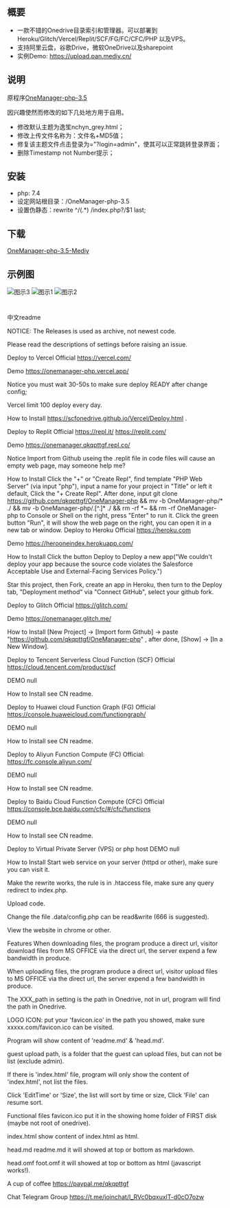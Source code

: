  ## 概要

 * 一款不错的Onedrive目录索引和管理器。可以部署到 Heroku/Glitch/Vercel/Replit/SCF/FG/FC/CFC/PHP 以及VPS。
 * 支持阿里云盘，谷歌Drive，微软OneDrive以及sharepoint
 * 实例Demo: https://upload.pan.mediy.cn/
 
## 说明
原程序[OneManager-php-3.5](https://github.com/qkqpttgf/OneManager-php)

因兴趣使然而修改的如下几处地方用于自用。
 * 修改默认主题为逸笙nchyn_grey.html；
 * 修改上传文件名称为：文件名+MD5值；
 * 修复该主题文件点击登录为="?login=admin"，使其可以正常跳转登录界面；
 * 删除Timestamp not Number提示；
## 安装
* php: 7.4
* 设定网站根目录：/OneManager-php-3.5
* 设置伪静态：rewrite ^/(.*) /index.php?/$1 last;
## 下载
  [OneManager-php-3.5-Mediy](https://github.com/yiranxiamo/OneManager-php/releases/tag/v3.5)
 ## 示例图
![图示3](https://mediy.oss-cn-beijing.aliyuncs.com/github%E5%B1%95%E7%A4%BA%E5%9B%BE/2.png)
![图示1](https://mediy.oss-cn-beijing.aliyuncs.com/github%E5%B1%95%E7%A4%BA%E5%9B%BE/1.png)
![图示2](https://mediy.oss-cn-beijing.aliyuncs.com/github%E5%B1%95%E7%A4%BA%E5%9B%BE/3.png)
#


中文readme

NOTICE:
The Releases is used as archive, not newest code.

Please read the descriptions of settings before raising an issue.

Deploy to Vercel
Official
https://vercel.com/

Demo
https://onemanager-php.vercel.app/

Notice
you must wait 30-50s to make sure deploy READY after change config;

Vercel limit 100 deploy every day.

How to Install
https://scfonedrive.github.io/Vercel/Deploy.html .

Deploy to Replit
Official
https://repl.it/
https://replit.com/

Demo
https://onemanager.qkqpttgf.repl.co/

Notice
Import from Github useing the .replit file in code files will cause an empty web page, may someone help me?

How to Install
Click the "+" or "Create Repl", find template "PHP Web Server" (via input "php"), input a name for your project in "Title" or left it default, Click the "+ Create Repl".
After done, input git clone https://github.com/qkqpttgf/OneManager-php && mv -b OneManager-php/* ./ && mv -b OneManager-php/.[^.]* ./ && rm -rf *~ && rm -rf OneManager-php to Console or Shell on the right, press "Enter" to run it.
Click the green button "Run", it will show the web page on the right, you can open it in a new tab or window.
Deploy to Heroku
Official
https://heroku.com

Demo
https://herooneindex.herokuapp.com/

How to Install
Click the button Deploy to Deploy a new app("We couldn't deploy your app because the source code violates the Salesforce Acceptable Use and External-Facing Services Policy.")

Star this project, then Fork, create an app in Heroku, then turn to the Deploy tab, "Deployment method" via "Connect GitHub", select your github fork.

Deploy to Glitch
Official
https://glitch.com/

Demo
https://onemanager.glitch.me/

How to Install
[New Project] -> [Import form Github] -> paste "https://github.com/qkqpttgf/OneManager-php" , after done, [Show] -> [In a New Window].

Deploy to Tencent Serverless Cloud Function (SCF)
Official
https://cloud.tencent.com/product/scf

DEMO
null

How to Install
see CN readme.

Deploy to Huawei cloud Function Graph (FG)
Official
https://console.huaweicloud.com/functiongraph/

DEMO
null

How to Install
see CN readme.

Deploy to Aliyun Function Compute (FC)
Official:
https://fc.console.aliyun.com/

DEMO
null

How to Install
see CN readme.

Deploy to Baidu Cloud Function Compute (CFC)
Official
https://console.bce.baidu.com/cfc/#/cfc/functions

DEMO
null

How to Install
see CN readme.

Deploy to Virtual Private Server (VPS) or php host
DEMO
null

How to Install
Start web service on your server (httpd or other), make sure you can visit it.

Make the rewrite works, the rule is in .htaccess file, make sure any query redirect to index.php.

Upload code.

Change the file .data/config.php can be read&write (666 is suggested).

View the website in chrome or other.

Features
When downloading files, the program produce a direct url, visitor download files from MS OFFICE via the direct url, the server expend a few bandwidth in produce.

When uploading files, the program produce a direct url, visitor upload files to MS OFFICE via the direct url, the server expend a few bandwidth in produce.

The XXX_path in setting is the path in Onedrive, not in url, program will find the path in Onedrive.

LOGO ICON: put your 'favicon.ico' in the path you showed, make sure xxxxx.com/favicon.ico can be visited.

Program will show content of 'readme.md' & 'head.md'.

guest upload path, is a folder that the guest can upload files, but can not be list (exclude admin).

If there is 'index.html' file, program will only show the content of 'index.html', not list the files.

Click 'EditTime' or 'Size', the list will sort by time or size, Click 'File' can resume sort.

Functional files
favicon.ico
put it in the showing home folder of FIRST disk (maybe not root of onedrive).

index.html
show content of index.html as html.

head.md
readme.md
it will showed at top or bottom as markdown.

head.omf
foot.omf
it will showed at top or bottom as html (javascript works!).

A cup of coffee
https://paypal.me/qkqpttgf

Chat
Telegram Group
https://t.me/joinchat/I_RVc0bqxuxlT-d0cO7ozw
